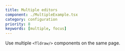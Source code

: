 ```yaml
---
title: Multiple editors
component: ./MultipleExample.tsx
category: configuration
priority: 8
keywords: [multiple, focus]
---
```


Use multiple `<Tldraw/>` components on the same page.
